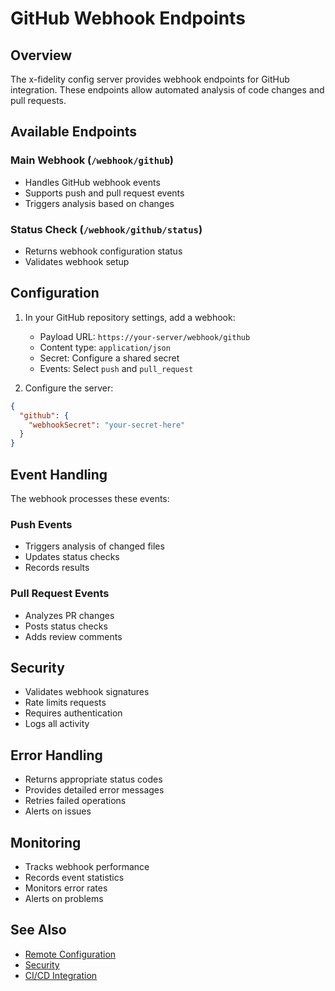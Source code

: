 # GitHub Webhook Endpoints

## Overview

The x-fidelity config server provides webhook endpoints for GitHub integration. These endpoints allow automated analysis of code changes and pull requests.

## Available Endpoints

### Main Webhook (`/webhook/github`)
- Handles GitHub webhook events
- Supports push and pull request events
- Triggers analysis based on changes

### Status Check (`/webhook/github/status`) 
- Returns webhook configuration status
- Validates webhook setup

## Configuration

1. In your GitHub repository settings, add a webhook:
   - Payload URL: `https://your-server/webhook/github`
   - Content type: `application/json`
   - Secret: Configure a shared secret
   - Events: Select `push` and `pull_request`

2. Configure the server:
```json
{
  "github": {
    "webhookSecret": "your-secret-here"
  }
}
```

## Event Handling

The webhook processes these events:

### Push Events
- Triggers analysis of changed files
- Updates status checks
- Records results

### Pull Request Events  
- Analyzes PR changes
- Posts status checks
- Adds review comments

## Security

- Validates webhook signatures
- Rate limits requests
- Requires authentication
- Logs all activity

## Error Handling

- Returns appropriate status codes
- Provides detailed error messages
- Retries failed operations
- Alerts on issues

## Monitoring

- Tracks webhook performance
- Records event statistics  
- Monitors error rates
- Alerts on problems

## See Also

- [Remote Configuration](remote-configuration.md)
- [Security](security.md)
- [CI/CD Integration](ci-cd/overview.md)
